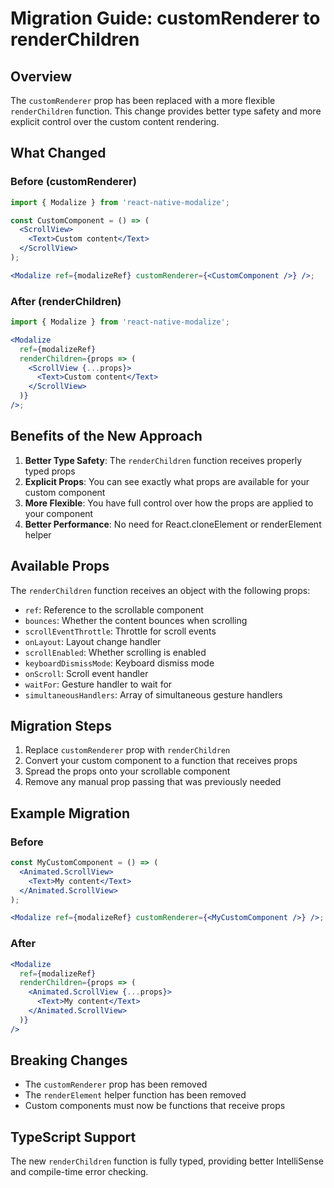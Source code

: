 # Migration Guide: customRenderer to renderChildren

## Overview

The `customRenderer` prop has been replaced with a more flexible `renderChildren` function. This change provides better type safety and more explicit control over the custom content rendering.

## What Changed

### Before (customRenderer)

```jsx
import { Modalize } from 'react-native-modalize';

const CustomComponent = () => (
  <ScrollView>
    <Text>Custom content</Text>
  </ScrollView>
);

<Modalize ref={modalizeRef} customRenderer={<CustomComponent />} />;
```

### After (renderChildren)

```jsx
import { Modalize } from 'react-native-modalize';

<Modalize
  ref={modalizeRef}
  renderChildren={props => (
    <ScrollView {...props}>
      <Text>Custom content</Text>
    </ScrollView>
  )}
/>;
```

## Benefits of the New Approach

1. **Better Type Safety**: The `renderChildren` function receives properly typed props
2. **Explicit Props**: You can see exactly what props are available for your custom component
3. **More Flexible**: You have full control over how the props are applied to your component
4. **Better Performance**: No need for React.cloneElement or renderElement helper

## Available Props

The `renderChildren` function receives an object with the following props:

- `ref`: Reference to the scrollable component
- `bounces`: Whether the content bounces when scrolling
- `scrollEventThrottle`: Throttle for scroll events
- `onLayout`: Layout change handler
- `scrollEnabled`: Whether scrolling is enabled
- `keyboardDismissMode`: Keyboard dismiss mode
- `onScroll`: Scroll event handler
- `waitFor`: Gesture handler to wait for
- `simultaneousHandlers`: Array of simultaneous gesture handlers

## Migration Steps

1. Replace `customRenderer` prop with `renderChildren`
2. Convert your custom component to a function that receives props
3. Spread the props onto your scrollable component
4. Remove any manual prop passing that was previously needed

## Example Migration

### Before

```jsx
const MyCustomComponent = () => (
  <Animated.ScrollView>
    <Text>My content</Text>
  </Animated.ScrollView>
);

<Modalize ref={modalizeRef} customRenderer={<MyCustomComponent />} />;
```

### After

```jsx
<Modalize
  ref={modalizeRef}
  renderChildren={props => (
    <Animated.ScrollView {...props}>
      <Text>My content</Text>
    </Animated.ScrollView>
  )}
/>
```

## Breaking Changes

- The `customRenderer` prop has been removed
- The `renderElement` helper function has been removed
- Custom components must now be functions that receive props

## TypeScript Support

The new `renderChildren` function is fully typed, providing better IntelliSense and compile-time error checking.
